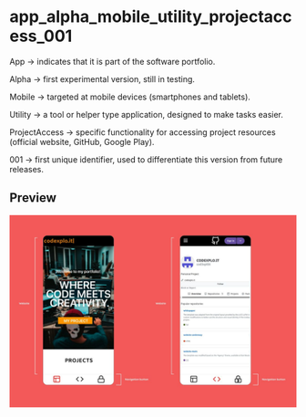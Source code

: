# app_alpha_mobile_utility_projectaccess_001

App → indicates that it is part of the software portfolio.

Alpha → first experimental version, still in testing.

Mobile → targeted at mobile devices (smartphones and tablets).

Utility → a tool or helper type application, designed to make tasks easier.

ProjectAccess → specific functionality for accessing project resources (official website, GitHub, Google Play).

001 → first unique identifier, used to differentiate this version from future releases.

## Preview

![Mockup project](./figma/Project.jpg)
